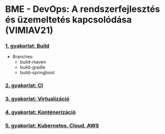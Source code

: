 # BME - DevOps: A rendszerfejlesztés és üzemeltetés kapcsolódása (VIMIAV21)

### [1. gyakorlat: Build](https://github.com/szatmari/devops-build)
  - Branches:
    - build-maven
    - build-gradle
    - build-springboot

### [2. gyakorlat: CI](https://github.com/szatmari/devops-ci)

### [3. gyakorlat: Virtualizáció](https://github.com/szatmari/devops-virtualization)

### [4. gyakorlat: Konténerizáció](https://github.com/szatmari/devops-docker)

### [5. gyakorlat: Kubernetes, Cloud, AWS](https://github.com/szatmari/devops-cloud)
